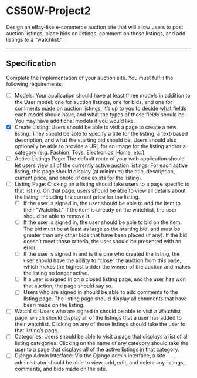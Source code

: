 # CS50W-Project2
Design an eBay-like e-commerce auction site that will allow users to post auction listings, place bids on listings, comment on those listings, and add listings to a “watchlist.”

---

## Specification
Complete the implementation of your auction site. You must fulfill the following requirements:

 - [ ] Models: Your application should have at least three models in addition to the User model: one for auction listings, one for bids, and one for comments made on auction listings. It’s up to you to decide what fields each model should have, and what the types of those fields should be. You may have additional models if you would like.
 - [x] Create Listing: Users should be able to visit a page to create a new listing. They should be able to specify a title for the listing, a text-based description, and what the starting bid should be. Users should also optionally be able to provide a URL for an image for the listing and/or a category (e.g. Fashion, Toys, Electronics, Home, etc.).
 - [ ] Active Listings Page: The default route of your web application should let users view all of the currently active auction listings. For each active listing, this page should display (at minimum) the title, description, current price, and photo (if one exists for the listing).
 - [ ] Listing Page: Clicking on a listing should take users to a page specific to that listing. On that page, users should be able to view all details about the listing, including the current price for the listing.
   - [ ] If the user is signed in, the user should be able to add the item to their “Watchlist.” If the item is already on the watchlist, the user should be able to remove it.
   - [ ] If the user is signed in, the user should be able to bid on the item. The bid must be at least as large as the starting bid, and must be greater than any other bids that have been placed (if any). If the bid doesn’t meet those criteria, the user should be presented with an error.
   - [ ] If the user is signed in and is the one who created the listing, the user should have the ability to “close” the auction from this page, which makes the highest bidder the winner of the auction and makes the listing no longer active.
   - [ ] If a user is signed in on a closed listing page, and the user has won that auction, the page should say so.
   - [ ] Users who are signed in should be able to add comments to the listing page. The listing page should display all comments that have been made on the listing.
 - [ ] Watchlist: Users who are signed in should be able to visit a Watchlist page, which should display all of the listings that a user has added to their watchlist. Clicking on any of those listings should take the user to that listing’s page.
 - [ ] Categories: Users should be able to visit a page that displays a list of all listing categories. Clicking on the name of any category should take the user to a page that displays all of the active listings in that category.
 - [ ] Django Admin Interface: Via the Django admin interface, a site administrator should be able to view, add, edit, and delete any listings, comments, and bids made on the site.
